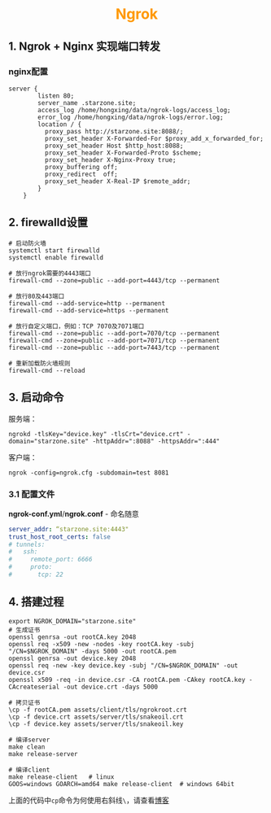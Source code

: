 # <div style="text-align:center;color:#FF9900">Ngrok</div>

## 1. Ngrok + Nginx 实现端口转发

### nginx配置

```nginx
server {
        listen 80;
        server_name .starzone.site;
        access_log /home/hongxing/data/ngrok-logs/access_log;
        error_log /home/hongxing/data/ngrok-logs/error.log;
        location / {
          proxy_pass http://starzone.site:8088/;
          proxy_set_header X-Forwarded-For $proxy_add_x_forwarded_for;
          proxy_set_header Host $http_host:8088;
          proxy_set_header X-Forwarded-Proto $scheme;
          proxy_set_header X-Nginx-Proxy true;
          proxy_buffering off;
          proxy_redirect  off;
          proxy_set_header X-Real-IP $remote_addr;
        }
    }
```

## 2. firewalld设置

```shell
# 启动防火墙
systemctl start firewalld
systemctl enable firewalld
    
# 放行ngrok需要的4443端口
firewall-cmd --zone=public --add-port=4443/tcp --permanent
    
# 放行80及443端口
firewall-cmd --add-service=http --permanent
firewall-cmd --add-service=https --permanent
    
# 放行自定义端口，例如：TCP 7070及7071端口
firewall-cmd --zone=public --add-port=7070/tcp --permanent
firewall-cmd --zone=public --add-port=7071/tcp --permanent
firewall-cmd --zone=public --add-port=7443/tcp --permanent
    
# 重新加载防火墙规则
firewall-cmd --reload  
```

## 3. 启动命令

服务端：

```shell
ngrokd -tlsKey="device.key" -tlsCrt="device.crt" -domain="starzone.site" -httpAddr=":8088" -httpsAddr=":444"
```

客户端：

```shell
ngrok -config=ngrok.cfg -subdomain=test 8081
```

### 3.1 配置文件

**ngrok-conf.yml**/**ngrok.conf** - 命名随意

```yml
server_addr: “starzone.site:4443"
trust_host_root_certs: false
# tunnels:
#   ssh:
#     remote_port: 6666
#     proto:
#       tcp: 22
```



## 4. 搭建过程

```shell
export NGROK_DOMAIN="starzone.site"
# 生成证书
openssl genrsa -out rootCA.key 2048
openssl req -x509 -new -nodes -key rootCA.key -subj "/CN=$NGROK_DOMAIN" -days 5000 -out rootCA.pem
openssl genrsa -out device.key 2048
openssl req -new -key device.key -subj "/CN=$NGROK_DOMAIN" -out device.csr
openssl x509 -req -in device.csr -CA rootCA.pem -CAkey rootCA.key -CAcreateserial -out device.crt -days 5000

# 拷贝证书
\cp -f rootCA.pem assets/client/tls/ngrokroot.crt
\cp -f device.crt assets/server/tls/snakeoil.crt
\cp -f device.key assets/server/tls/snakeoil.key

# 编译server
make clean
make release-server

# 编译client
make release-client   # linux
GOOS=windows GOARCH=amd64 make release-client  # windows 64bit
```

上面的代码中`cp`命令为何使用右斜线`\`，请查看[博客](http://blog.sina.com.cn/s/blog_4963a7990100j467.html)